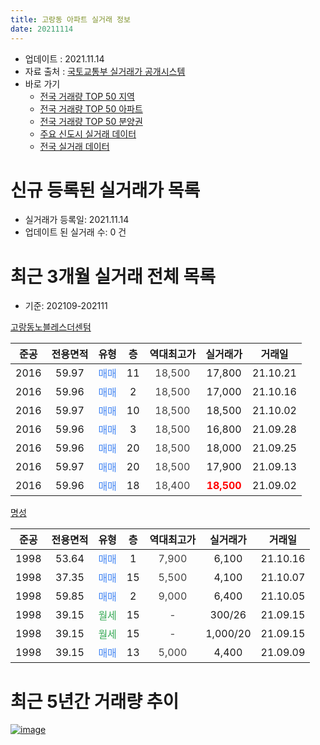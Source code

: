 ```yaml
---
title: 고랑동 아파트 실거래 정보
date: 20211114
---
```


* 업데이트 : 2021.11.14
* 자료 출처 : [국토교통부 실거래가 공개시스템](http://rt.molit.go.kr)
* 바로 가기
    * [전국 거래량 TOP 50 지역](https://apt-info.github.io/apt-trade-info/tr)
    * [전국 거래량 TOP 50 아파트](https://apt-info.github.io/apt-trade-info/ta)
    * [전국 거래량 TOP 50 분양권](https://apt-info.github.io/apt-trade-info/tb)
    * [주요 신도시 실거래 데이터](https://apt-info.github.io/apt-trade-info/newtown)
    * [전국 실거래 데이터](https://apt-info.github.io/apt-trade-info/all)



<script async src="https://pagead2.googlesyndication.com/pagead/js/adsbygoogle.js"></script>
<!-- 기본광고 -->
<ins class="adsbygoogle"
     style="display:block"
     data-ad-client="ca-pub-1142216861245946"
     data-ad-slot="4805727019"
     data-ad-format="auto"
     data-full-width-responsive="true"></ins>
<script>
     (adsbygoogle = window.adsbygoogle || []).push({});
</script>


# 신규 등록된 실거래가 목록

* 실거래가 등록일: 2021.11.14
* 업데이트 된 실거래 수: 0 건




<script async src="https://pagead2.googlesyndication.com/pagead/js/adsbygoogle.js"></script>
<!-- 기본광고 -->
<ins class="adsbygoogle"
     style="display:block"
     data-ad-client="ca-pub-1142216861245946"
     data-ad-slot="4805727019"
     data-ad-format="auto"
     data-full-width-responsive="true"></ins>
<script>
     (adsbygoogle = window.adsbygoogle || []).push({});
</script>


# 최근 3개월 실거래 전체 목록
* 기준: 202109-202111


[고랑동노블레스더센텀](https://search.naver.com/search.naver?query=%EA%B3%A0%EB%9E%91%EB%8F%99%EB%85%B8%EB%B8%94%EB%A0%88%EC%8A%A4%EB%8D%94%EC%84%BC%ED%85%80)

|준공|전용면적|유형|층|역대최고가|실거래가|거래일|
|:---:|:---:|:---:|:---:|:---:|:---:|:---:|
|2016|59.97|<span style="color:#4285F3">매매</span>|11|<span style="color:#444444">18,500</span>|17,800|21.10.21|
|2016|59.96|<span style="color:#4285F3">매매</span>|2|<span style="color:#444444">18,500</span>|17,000|21.10.16|
|2016|59.97|<span style="color:#4285F3">매매</span>|10|<span style="color:#444444">18,500</span>|18,500|21.10.02|
|2016|59.96|<span style="color:#4285F3">매매</span>|3|<span style="color:#444444">18,500</span>|16,800|21.09.28|
|2016|59.96|<span style="color:#4285F3">매매</span>|20|<span style="color:#444444">18,500</span>|18,000|21.09.25|
|2016|59.97|<span style="color:#4285F3">매매</span>|20|<span style="color:#444444">18,500</span>|17,900|21.09.13|
|2016|59.96|<span style="color:#4285F3">매매</span>|18|<span style="color:#444444">18,400</span>|<b><span style="color:#FF0000">18,500</span></b>|21.09.02|

[명성](https://search.naver.com/search.naver?query=%EB%AA%85%EC%84%B1)

|준공|전용면적|유형|층|역대최고가|실거래가|거래일|
|:---:|:---:|:---:|:---:|:---:|:---:|:---:|
|1998|53.64|<span style="color:#4285F3">매매</span>|1|<span style="color:#444444">7,900</span>|6,100|21.10.16|
|1998|37.35|<span style="color:#4285F3">매매</span>|15|<span style="color:#444444">5,500</span>|4,100|21.10.07|
|1998|59.85|<span style="color:#4285F3">매매</span>|2|<span style="color:#444444">9,000</span>|6,400|21.10.05|
|1998|39.15|<span style="color:#34A853">월세</span>|15|<span style="color:#444444">-</span>|300/26|21.09.15|
|1998|39.15|<span style="color:#34A853">월세</span>|15|<span style="color:#444444">-</span>|1,000/20|21.09.15|
|1998|39.15|<span style="color:#4285F3">매매</span>|13|<span style="color:#444444">5,000</span>|4,400|21.09.09|



<script async src="https://pagead2.googlesyndication.com/pagead/js/adsbygoogle.js"></script>
<!-- 기본광고 -->
<ins class="adsbygoogle"
     style="display:block"
     data-ad-client="ca-pub-1142216861245946"
     data-ad-slot="4805727019"
     data-ad-format="auto"
     data-full-width-responsive="true"></ins>
<script>
     (adsbygoogle = window.adsbygoogle || []).push({});
</script>


# 최근 5년간 거래량 추이


<div style="width:100%;">
    <canvas id="deal_progress" height="200"></canvas>
</div>

<script>
new Chart(document.getElementById("deal_progress"), {
    type: 'line',
    data: {
        labels: ['16.01','16.02','16.03','16.04','16.05','16.06','16.07','16.08','16.09','16.10','16.11','16.12','17.01','17.02','17.03','17.04','17.05','17.06','17.07','17.08','17.09','17.10','17.11','17.12','18.01','18.02','18.03','18.04','18.05','18.06','18.07','18.08','18.09','18.10','18.11','18.12','19.01','19.02','19.03','19.04','19.06','19.07','19.08','19.09','19.10','19.11','19.12','20.01','20.02','20.03','20.04','20.05','20.06','20.07','20.08','20.09','20.10','20.11','20.12','21.01','21.02','21.03','21.04','21.05','21.06','21.07','21.08','21.09','21.10'],
        datasets: [{
            label: '매매/분양권',
            data: [2,4,1,1,5,3,13,23,31,16,13,7,7,1,2,4,3,1,3,2,3,2,4,1,2,5,1,1,2,2,2,4,1,2,6,3,2,5,4,5,1,3,2,2,5,14,8,3,0,1,4,1,1,2,0,3,5,5,4,3,4,3,5,2,8,4,6,5,6],
            borderColor: "rgba(66, 133, 243, 1)",
            backgroundColor: "rgba(66, 133, 243, 0.05)",
            borderWidth: 1,
            pointRadius: 0,
            fill: false,
            lineTension: 0
        },{
            label: '전/월세',
            data: [0,1,1,2,2,2,7,10,14,19,6,5,4,2,2,1,0,1,2,0,1,0,0,1,1,0,0,1,3,0,5,3,7,6,4,4,10,4,3,2,2,3,2,2,1,1,3,1,2,1,1,3,0,3,6,3,3,5,6,6,2,3,1,0,1,0,1,2,0],
            borderColor: "rgba(255, 90, 0, 1)",
            backgroundColor: "rgba(255, 90, 0, 0.05)",
            borderWidth: 1,
            pointRadius: 0,
            fill: false,
            lineTension: 0
        },{
            label: '합계',
            data: [2,5,2,3,7,5,20,33,45,35,19,12,11,3,4,5,3,2,5,2,4,2,4,2,3,5,1,2,5,2,7,7,8,8,10,7,12,9,7,7,3,6,4,4,6,15,11,4,2,2,5,4,1,5,6,6,8,10,10,9,6,6,6,2,9,4,7,7,6],
            borderColor: "rgba(0, 0, 0, 1)",
            backgroundColor: "rgba(0, 0, 0, 0.03)",
            borderWidth: 0.1,
            pointRadius: 0,
            fill: true,
            lineTension: 0
        }
        ]
    },
    options: {
        responsive: true,
        title: {
            display: false
        },
        tooltips: {
            mode: 'index',
            intersect: false
        },
        hover: {
            mode: 'nearest',
            intersect: true
        },
        scales: {
            xAxes: [{
                display: true,
                scaleLabel: {
                    display: true,
                    labelString: '년/월'
                }
            }],
            yAxes: [{
                display: true,
                ticks: {
                    suggestedMin: 0,
                },
                scaleLabel: {
                    display: true,
                    labelString: '실거래 수'
                }
            }]
        }
    }
});

</script>


[![image](https://apt-info.github.io/images/2020-01-03-apt-trade-info/1024x500.png)](https://play.google.com/store/apps/details?id=com.aptinfo.apttradeinfo)

